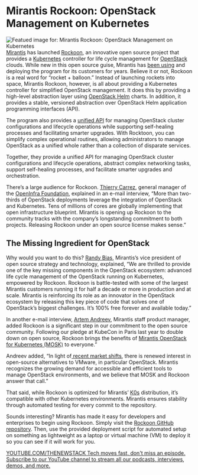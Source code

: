 # Mirantis Rockoon: OpenStack Management on Kubernetes
![Featued image for: Mirantis Rockoon: OpenStack Management on Kubernetes](https://cdn.thenewstack.io/media/2025/01/18b25618-ardian-pranomo-x2vxvweo7w-unsplash-1024x765.jpg)
[Mirantis](https://www.mirantis.com/) has launched [Rockoon](https://github.com/Mirantis/rockoon), an innovative open source project that provides a [Kubernetes](https://thenewstack.io/Kubernetes/) controller for life cycle management for [OpenStack](https://www.openstack.org/) clouds. While new in this open source guise, Mirantis has [been using](https://thenewstack.io/mirantis-unveils-next-generation-kubernetes-platform-with-mke-4-release/) and deploying the program for its customers for years.
Believe it or not, Rockoon is a real word for “rocket + balloon.” Instead of launching rockets into space, Mirantis Rockoon, however, is all about providing a Kubernetes controller for simplified OpenStack management. It does this by providing a high-level abstraction layer using [OpenStack Helm](https://wiki.openstack.org/wiki/Openstack-helm) charts. In addition, it provides a stable, versioned abstraction over OpenStack Helm application programming interfaces (API).

The program also provides a [unified API](https://thenewstack.io/its-time-to-start-preparing-apis-for-the-ai-agent-era/) for managing OpenStack cluster configurations and lifecycle operations while supporting self-healing processes and facilitating smarter upgrades. With Rocktoon, you can simplify complex operational routines, allowing administrators to manage OpenStack as a unified whole rather than a collection of disparate services.

Together, they provide a unified API for managing OpenStack cluster configurations and lifecycle operations, abstract complex networking tasks, support self-healing processes, and facilitate smarter upgrades and orchestration.

There’s a large audience for Rockoon. [Thierry Carrez](https://www.linkedin.com/in/thierry-carrez-652662a/?originalSubdomain=fr), general manager of the [OpenInfra Foundation](https://openinfra.dev/), explained in an e-mail interview, “More than two-thirds of OpenStack deployments leverage the integration of OpenStack and Kubernetes. Tens of millions of cores are globally implementing that open infrastructure blueprint. Mirantis is opening up Rockoon to the community tracks with the company’s longstanding commitment to both projects. Releasing Rockoon under an open source license makes sense.”

## The Missing Ingredient for OpenStack
Why would you want to do this? [Randy Bias](https://www.linkedin.com/in/randybias/), Mirantis’s vice president of open source strategy and technology, explained, “We are thrilled to provide one of the key missing components in the OpenStack ecosystem: advanced life cycle management of the OpenStack running on Kubernetes, empowered by Rockoon. Rockoon is battle-tested with some of the largest Mirantis customers running it for half a decade or more in production and at scale. Mirantis is reinforcing its role as an innovator in the OpenStack ecosystem by releasing this key piece of code that solves one of OpenStack’s biggest challenges. It’s 100% free forever and available today.”

In another e-mail interview, [Artem Andreev](https://www.linkedin.com/in/arandreev/?originalSubdomain=de), Mirantis staff product manager, added Rockoon is a significant step in our commitment to the open source community. Following our pledge at KubeCon in Paris last year to double down on open source, Rockoon brings the benefits of [Mirantis OpenStack for Kubernetes (MOSK)](https://www.mirantis.com/software/mirantis-openstack-for-kubernetes/) to everyone.”

Andreev added, “In light of[ recent market shifts](https://thenewstack.io/vmware-users-adjust-to-broadcom-subscription-licensing/), there is renewed interest in open-source alternatives to VMware, in particular OpenStack. Mirantis recognizes the growing demand for accessible and efficient tools to manage OpenStack environments, and we believe that MOSK and Rockoon answer that call.”

That said, while Rockoon is optimized for Mirantis’ [K0s](https://k0sproject.io/) distribution, it’s compatible with other Kubernetes environments. Mirantis ensures stability through automated testing for every commit to the repository.

Sounds interesting? Mirantis has made it easy for developers and enterprises to begin using Rockoon. Simply visit the [Rockoon GitHub repository](https://github.com/Mirantis/rockoon). Then, use the provided deployment script for automated setup on something as lightweight as a laptop or virtual machine (VM) to deploy it so you can see if it will work for you.

[
YOUTUBE.COM/THENEWSTACK
Tech moves fast, don't miss an episode. Subscribe to our YouTube
channel to stream all our podcasts, interviews, demos, and more.
](https://youtube.com/thenewstack?sub_confirmation=1)